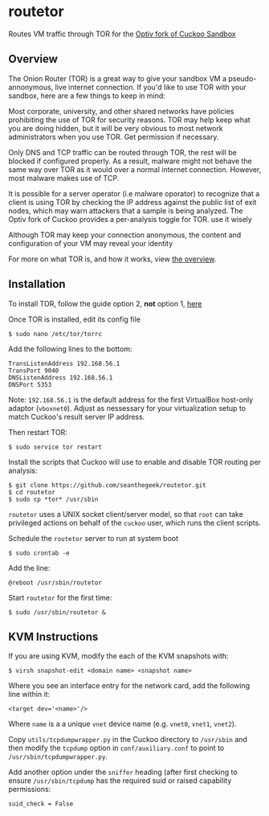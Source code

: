 # routetor
Routes VM traffic through TOR for the [Optiv fork of Cuckoo Sandbox](https://github.com/seanthegeek/routetor/edit/master/README.md)

## Overview

The Onion Router (TOR) is a great way to give your sandbox VM a pseudo-annonymous, live internet connection. If you'd like to use TOR with your sandbox, here are a few things to keep in mind:

Most corporate, university, and other shared networks have policies prohibiting the use of TOR for security reasons. TOR may help keep what you are doing hidden, but it will be very obvious to most network administrators when you use TOR. Get permission if necessary.  

Only DNS and TCP traffic can be routed through TOR, the rest will be blocked if configured properly. As a result, malware might not behave the same way over TOR as it would over a normal internet connection. However, most malware makes use of TCP.

It is possible for a server operator (i.e malware oporator) to recognize that a client is using TOR by checking the IP address against the public list of exit nodes, which may warn attackers that a sample is being analyzed. The Optiv fork of Cuckoo provides a per-analysis toggle for TOR. use it wisely
 
Although TOR may keep your connection anonymous, the content and configuration of your VM may reveal your identity 

For more on what TOR is, and how it works, view [the overview](https://www.torproject.org/about/overview).


## Installation

To install TOR, follow the guide option 2, **not** option 1, [here](https://www.torproject.org/docs/debian.html.en) 

Once TOR is installed, edit its config file

    $ sudo nano /etc/tor/torrc

Add the following lines to the bottom:

    TransListenAddress 192.168.56.1
    TransPort 9040
    DNSListenAddress 192.168.56.1
    DNSPort 5353

Note: `192.168.56.1` is the default address for the first VirtualBox host-only adaptor (`vboxnet0`). Adjust as nessessary for your virtualization setup to match Cuckoo's result server IP address.

Then restart TOR:

    $ sudo service tor restart

Install the scripts that Cuckoo will use to enable and disable TOR routing per analysis:

    $ git clone https://github.com/seanthegeek/routetor.git
    $ cd routetor
    $ sudo cp *tor* /usr/sbin

`routetor` uses a UNIX socket client/server model, so that `root` can take privileged actions on behalf of the `cuckoo` user, which runs the client scripts.

Schedule the `routetor` server to run at system boot

    $ sudo crontab -e

Add the line:

    @reboot /usr/sbin/routetor

Start `routetor` for the first time:

    $ sudo /usr/sbin/routetor &

## KVM Instructions

If you are using KVM, modify the each of the KVM snapshots with:

    $ virsh snapshot-edit <domain name> <snapshot name>

Where you see an interface entry for the network card, add the following line within it:

    <target dev='<name>'/>
    
Where `name` is a a unique `vnet` device name (e.g. `vnet0`, `vnet1`, `vnet2`).

Copy `utils/tcpdumpwrapper.py` in the Cuckoo directory to `/usr/sbin` and then modify the `tcpdump` option in `conf/auxiliary.conf` to point to `/usr/sbin/tcpdumpwrapper.py`.

Add another option under the `sniffer` heading (after first checking to ensure `/usr/sbin/tcpdump` has the required suid or raised capability permissions:

    suid_check = False
